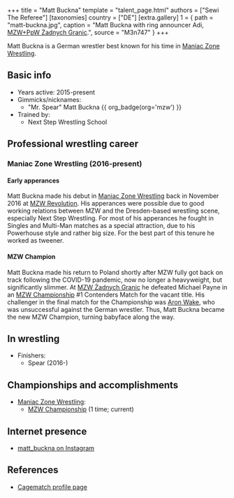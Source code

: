 +++
title = "Matt Buckna"
template = "talent_page.html"
authors = ["Sewi The Referee"]
[taxonomies]
country = ["DE"]
[extra.gallery]
1 = { path = "matt-buckna.jpg", caption = "Matt Buckna with ring announcer Adi, [MZW+PpW Żadnych Granic](@/e/mzw/2023-09-23-mzw_ppw-zadnych-granic.md).", source = "M3n747" }
+++

Matt Buckna is a German wrestler best known for his time in [Maniac Zone Wrestling](@/o/mzw.md).

## Basic info

* Years active: 2015-present
* Gimmicks/nicknames:
  - "Mr. Spear" Matt Buckna {{ org_badge(org='mzw') }}
* Trained by:
  - Next Step Wrestling School

## Professional wrestling career

### Maniac Zone Wrestling (2016-present)

#### Early apperances

Matt Buckna made his debut in [Maniac Zone Wrestling](@/o/mzw.md) back in November 2016 at [MZW Revolution](@/e/mzw/2016-11-05-mzw-revolution.md). His apperances were possible due to good working relations between MZW and the Dresden-based wrestling scene, especially Next Step Wrestling. For most of his apperances he fought in Singles and Multi-Man matches as a special attraction, due to his Powerhouse style and rather big size. For the best part of this tenure he worked as tweener.

#### MZW Champion

Matt Buckna made his return to Poland shortly after MZW fully got back on track following the COVID-19 pandemic, now no longer a heavyweight, but significantly slimmer. At [MZW Żadnych Granic](@/e/mzw/2023-09-23-mzw_ppw-zadnych-granic.md) he defeated Michael Payne in an [MZW Championship](@/c/mzw-championship.md) #1 Contenders Match for the vacant title. His challenger in the final match for the Championship was [Aron Wake](@/w/aron-wake.md), who was unsuccessful against the German wrestler. Thus, Matt Buckna became the new MZW Champion, turning babyface along the way.

## In wrestling

* Finishers:
  - Spear (2016-)

## Championships and accomplishments

* [Maniac Zone Wrestling](@/o/mzw.md):
  - [MZW Championship](@/c/mzw-championship.md) (1 time; current)

## Internet presence

* [matt_buckna on Instagram](https://www.instagram.com/matt_buckna/)

## References

* [Cagematch profile page](https://www.cagematch.net/?id=2&nr=22061)
